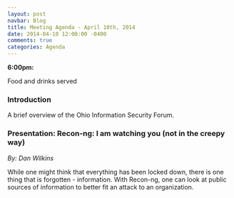```yaml
---
layout: post
navbar: Blog
title: Meeting Agenda - April 10th, 2014
date: 2014-04-10 12:00:00 -0400
comments: true
categories: Agenda
---
```


**6:00pm:**

Food and drinks served

### Introduction

A brief overview of the Ohio Information Security Forum.

### **Presentation:** Recon-ng: I am watching you (not in the creepy way)
_By: Dan Wilkins_

While one might think that everything has been locked down, there is one thing that is forgotten - information. With Recon-ng, one can look at public sources of information to better fit an attack to an organization.
